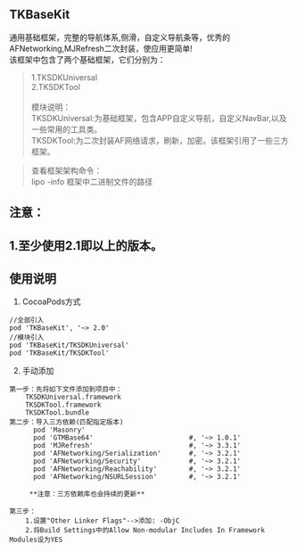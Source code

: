 ## TKBaseKit
通用基础框架，完整的导航体系,侧滑，自定义导航条等，优秀的AFNetworking,MJRefresh二次封装，使应用更简单!
\
该框架中包含了两个基础框架，它们分别为：
>1.TKSDKUniversal
\
>2.TKSDKTool
\
\
>模块说明：
\
>TKSDKUniversal:为基础框架，包含APP自定义导航，自定义NavBar,以及一些常用的工具类。
\
>TKSDKTool:为二次封装AF网络请求，刷新，加密。该框架引用了一些三方框架。

>查看框架架构命令：
\
>lipo -info 框架中二进制文件的路径

## 注意：
##   1.至少使用2.1即以上的版本。

## 使用说明
1. CocoaPods方式
```
//全部引入
pod 'TKBaseKit', '~> 2.0'
//模块引入
pod 'TKBaseKit/TKSDKUniversal'
pod 'TKBaseKit/TKSDKTool'
```
2. 手动添加
```
第一步：先将如下文件添加到项目中：
    TKSDKUniversal.framework
    TKSDKTool.framework
    TKSDKTool.bundle
第二步：导入三方依赖(匹配指定版本)
      pod 'Masonry'
      pod 'GTMBase64'                        #, '~> 1.0.1'
      pod 'MJRefresh'                        #, '~> 3.3.1'
      pod 'AFNetworking/Serialization'       #, '~> 3.2.1'
      pod 'AFNetworking/Security'            #, '~> 3.2.1'
      pod 'AFNetworking/Reachability'        #, '~> 3.2.1'
      pod 'AFNetworking/NSURLSession'        #, '~> 3.2.1'
      
     **注意：三方依赖库也会持续的更新**
     
第三步：
    1.设置"Other Linker Flags"-->添加: -ObjC 
    2.将Build Settings中的Allow Non-modular Includes In Framework Modules设为YES
```
